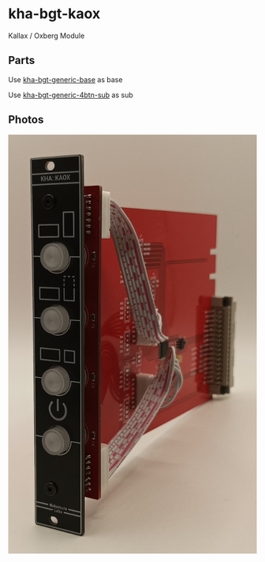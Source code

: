 # kha-bgt-kaox

Kallax / Oxberg Module

## Parts

Use [kha-bgt-generic-base](../../kha-bgt-misc/kha-bgt-generic-base/) as base

Use [kha-bgt-generic-4btn-sub](../../kha-bgt-misc/kha-bgt-generic-4btn-sub/) as sub

## Photos

<img src="kha-bgt-kaox-photo.jpg" width="800"/>
